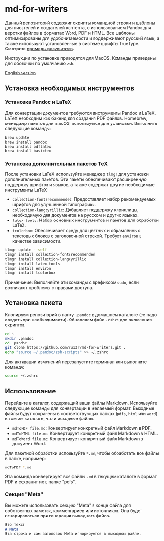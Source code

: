 # md-for-writers

Данный репозиторий содержит скрипты командной строки и шаблоны для писателей и создателей контента, с использованием Pandoc для верстки файлов в форматах Word, PDF и HTML. Все шаблоны оптимизированы для удобочитаемости и поддерживают русский язык, а также используют установленные в системе шрифты TrueType. Смотрите [примеры результатов](Examples/).

Инструкции по установке приводятся для MacOS. Команды приведены для оболочки по умолчанию `zsh`.

[English version](README.md)

## Установка необходимых инструментов

### Установка Pandoc и LaTeX

Для конвертации документов требуются инструменты Pandoc и LaTeX. LaTeX необходим как бэкенд для создания PDF файлов.
Homebrew, менеджер пакетов для macOS, используется для установки. Выполните следующие команды:

```zsh
brew update
brew install pandoc
brew install pdflatex
brew install basictex
```

### Установка дополнительных пакетов TeX

После установки LaTeX используйте менеджер `tlmgr` для установки дополнительных пакетов. Эти пакеты обеспечивают расширенную поддержку шрифтов и языков, а также содержат другие необходимые инструменты LaTeX:

- `collection-fontsrecommended`: Предоставляет набор рекомендуемых шрифтов для улучшенной типографики.
- `collection-langcyrillic`: Добавляет поддержку кириллицы, необходимую для документов на русском и других языках.
- `latex-tools`: Набор основных инструментов и пакетов для обработки LaTeX.
- `tcolorbox`: Обеспечивает среду для цветных и обрамлённых текстовых блоков с заголовочной строкой. Требует `environ` в качестве зависимости.

```zsh
tlmgr update --self
tlmgr install collection-fontsrecommended
tlmgr install collection-langcyrillic
tlmgr install latex-tools
tlmgr install environ
tlmgr install tcolorbox
```

Примечание: Выполняйте эти команды с префиксом `sudo`, если возникают проблемы с правами доступа.

## Установка пакета

Клонируем репозиторий в папку `.pandoc` в домашнем каталоге (ее надо создать при необходимости). Обновляем файл `.zshrc` для включения скриптов.

```zsh
cd ~
mkdir .pandoc
cd .pandoc
git clone https://github.com/ru13r/md-for-writers.git .
echo "source ~/.pandoc/zsh-scripts" >> ~/.zshrc
```

Для активации изменений перезапустите терминал или выполните команду:

```zsh
source ~/.zshrc
```

## Использование

Перейдите в каталог, содержащий ваши файлы Markdown. Используйте следующие команды для конвертации в желаемый формат. Выходные файлы будут сохранены в соответствующих папках (`pdfs`, `html` или `word`) в том же каталоге, что и исходные файлы.

- `mdToPDF file.md`: Конвертирует конкретный файл Markdown в PDF.
- `mdToHTML file.md`: Конвертирует конкретный файл Markdown в HTML.
- `mdToWord file.md`: Конвертирует конкретный файл Markdown в документ Word.

Для пакетной обработки используйте `*.md`, чтобы обработать все файлы в папке, например:

```zsh
mdToPDF *.md
```
Эта команда конвертирует все файлы `.md` в текущем каталоге в формат PDF и сохранит их в папке "pdfs".

### Секция "Meta"
Вы можете использовать секцию "Meta" в конце файла для собственных заметок, комментариев или источников. Она будет игнорироваться при генерации выходного файла.
```markdown
Это текст
# Meta
Эта строка и сам заголовок Meta игнорируются в выходном файле.
```

